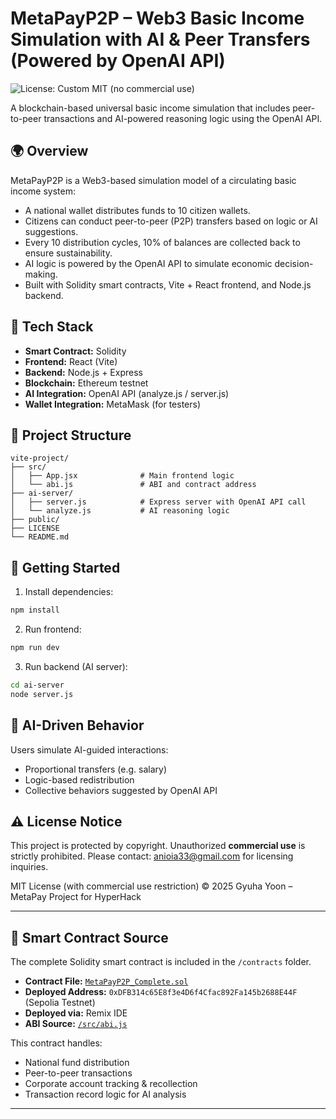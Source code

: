 # MetaPayP2P – Web3 Basic Income Simulation with AI & Peer Transfers (Powered by OpenAI API)

![License: Custom MIT (no commercial use)](https://img.shields.io/badge/license-MIT--No--Commercial--Use-red)

A blockchain-based universal basic income simulation that includes peer-to-peer transactions and AI-powered reasoning logic using the OpenAI API.

## 🌍 Overview
MetaPayP2P is a Web3-based simulation model of a circulating basic income system:
- A national wallet distributes funds to 10 citizen wallets.
- Citizens can conduct peer-to-peer (P2P) transfers based on logic or AI suggestions.
- Every 10 distribution cycles, 10% of balances are collected back to ensure sustainability.
- AI logic is powered by the OpenAI API to simulate economic decision-making.
- Built with Solidity smart contracts, Vite + React frontend, and Node.js backend.

## 🔧 Tech Stack
- **Smart Contract:** Solidity
- **Frontend:** React (Vite)
- **Backend:** Node.js + Express
- **Blockchain:** Ethereum testnet
- **AI Integration:** OpenAI API (analyze.js / server.js)
- **Wallet Integration:** MetaMask (for testers)

## 📁 Project Structure
```
vite-project/
├── src/
│   ├── App.jsx              # Main frontend logic
│   └── abi.js               # ABI and contract address
├── ai-server/
│   ├── server.js            # Express server with OpenAI API call
│   └── analyze.js           # AI reasoning logic
├── public/
├── LICENSE
└── README.md
```

## 🚀 Getting Started
1. Install dependencies:
```bash
npm install
```
2. Run frontend:
```bash
npm run dev
```
3. Run backend (AI server):
```bash
cd ai-server
node server.js
```

## 🤖 AI-Driven Behavior
Users simulate AI-guided interactions:
- Proportional transfers (e.g. salary)
- Logic-based redistribution
- Collective behaviors suggested by OpenAI API

## ⚠️ License Notice
This project is protected by copyright. Unauthorized **commercial use** is strictly prohibited.
Please contact: anioia33@gmail.com for licensing inquiries.

MIT License (with commercial use restriction)
© 2025 Gyuha Yoon – MetaPay Project for HyperHack

---

## 📝 Smart Contract Source

The complete Solidity smart contract is included in the `/contracts` folder.

- **Contract File:** [`MetaPayP2P_Complete.sol`](./contracts/MetaPayP2P_Complete.sol)
- **Deployed Address:** `0xDFB314c65E8f3e4D6f4Cfac892Fa145b2688E44F` (Sepolia Testnet)
- **Deployed via:** Remix IDE  
- **ABI Source:** [`/src/abi.js`](./src/abi.js)  

This contract handles:
- National fund distribution
- Peer-to-peer transactions
- Corporate account tracking & recollection
- Transaction record logic for AI analysis

---
